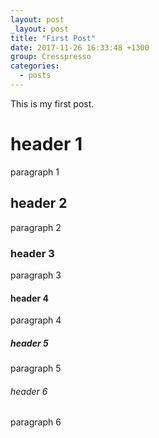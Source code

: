```yaml
---
layout: post
_layout: post
title: "First Post"
date: 2017-11-26 16:33:48 +1300
group: Cresspresso
categories:
  - posts
---
```

This is my first post.

# header 1

paragraph 1

## header 2

paragraph 2

### header 3

paragraph 3

#### header 4

paragraph 4

##### header 5

paragraph 5

###### header 6

paragraph 6